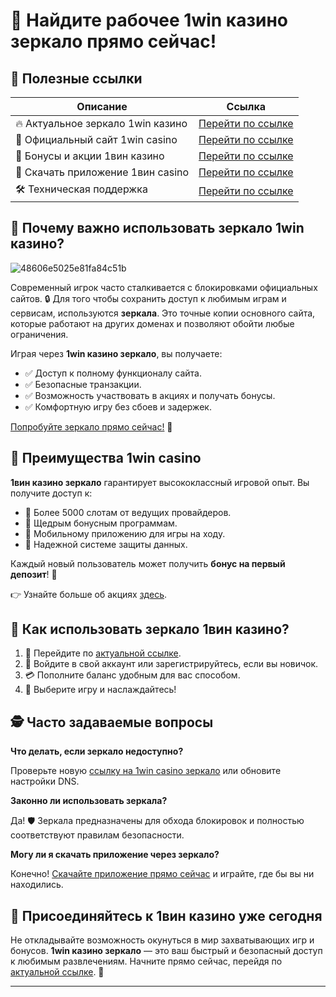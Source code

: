 # 🎰 Найдите рабочее 1win казино зеркало прямо сейчас!

## 🔗 Полезные ссылки

| Описание                  | Ссылка                                                                  |
|---------------------------|-------------------------------------------------------------------------|
| 🔥 Актуальное зеркало 1win казино | [Перейти по ссылке](https://brandplay.link/6F5VqbyZ)                         |
| 🎲 Официальный сайт 1win casino  | [Перейти по ссылке](https://brandplay.link/6F5VqbyZ)                         |
| 🎁 Бонусы и акции 1вин казино   | [Перейти по ссылке](https://brandplay.link/6F5VqbyZ)                         |
| 📱 Скачать приложение 1вин casino| [Перейти по ссылке](https://brandplay.link/6F5VqbyZ)                         |
| 🛠 Техническая поддержка      | [Перейти по ссылке](https://brandplay.link/6F5VqbyZ)                         |

## 📌 Почему важно использовать зеркало 1win казино?
![48606e5025e81fa84c51b](https://github.com/user-attachments/assets/04b12954-9948-4a77-9752-965a9ce6ba96)

Современный игрок часто сталкивается с блокировками официальных сайтов. 🔒 Для того чтобы сохранить доступ к любимым играм и сервисам, используются **зеркала**. Это точные копии основного сайта, которые работают на других доменах и позволяют обойти любые ограничения.

Играя через **1win казино зеркало**, вы получаете:

- ✅ Доступ к полному функционалу сайта.
- ✅ Безопасные транзакции.
- ✅ Возможность участвовать в акциях и получать бонусы.
- ✅ Комфортную игру без сбоев и задержек.

[Попробуйте зеркало прямо сейчас!](https://brandplay.link/6F5VqbyZ) 🎰

## 💎 Преимущества 1win casino

**1вин казино зеркало** гарантирует высококлассный игровой опыт. Вы получите доступ к:

- 🌟 Более 5000 слотам от ведущих провайдеров.
- 💸 Щедрым бонусным программам.
- 📱 Мобильному приложению для игры на ходу.
- 🔐 Надежной системе защиты данных.

Каждый новый пользователь может получить **бонус на первый депозит**! 🤑 

👉 Узнайте больше об акциях [здесь](https://brandplay.link/6F5VqbyZ).

## 🚀 Как использовать зеркало 1вин казино?

1. 🔎 Перейдите по [актуальной ссылке](https://brandplay.link/6F5VqbyZ).
2. 🔐 Войдите в свой аккаунт или зарегистрируйтесь, если вы новичок.
3. 💳 Пополните баланс удобным для вас способом.
4. 🎲 Выберите игру и наслаждайтесь!

## 🕵️ Часто задаваемые вопросы

**Что делать, если зеркало недоступно?**

Проверьте новую [ссылку на 1win casino зеркало](https://brandplay.link/6F5VqbyZ) или обновите настройки DNS.

**Законно ли использовать зеркала?**

Да! 🛡 Зеркала предназначены для обхода блокировок и полностью соответствуют правилам безопасности.

**Могу ли я скачать приложение через зеркало?**

Конечно! [Скачайте приложение прямо сейчас](https://brandplay.link/6F5VqbyZ) и играйте, где бы вы ни находились.

## 🎉 Присоединяйтесь к 1вин казино уже сегодня

Не откладывайте возможность окунуться в мир захватывающих игр и бонусов. **1win казино зеркало** — это ваш быстрый и безопасный доступ к любимым развлечениям. Начните прямо сейчас, перейдя по [актуальной ссылке](https://brandplay.link/6F5VqbyZ). 🌟

---

